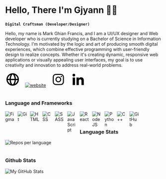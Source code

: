 # Hello, There I'm Gjyann 👨‍💻

**`Digital Craftsman (Developer/Designer)`**

Hello, my name is Mark Ghian Francis, and I am a UI/UX designer and Web developer who is currently studying on a Bachelor of Science in Information Technology. I'm motivated by the logic and art of producing smooth digital experiences, which combine effective programming with user-friendly design to realize concepts. Whether it's creating dynamic, responsive web applications or visually appealing user interfaces, my goal is to use creativity and innovation to address real-world problems.

[![website](./img/bx-globe.svg)](https://codestackr.com#gh-dark-mode-only)
&nbsp;&nbsp;
[![website](./img/bxl-facebook.svg.svg)](https://youtube.com/codestackr#gh-light-mode-only)
&nbsp;&nbsp;
[![website](./img/bxl-instagram.svg)](https://youtube.com/codestackr#gh-light-mode-only)
&nbsp;&nbsp;
[![website](./img/bxl-linkedin%20(1).svg)](https://twitter.com/codestackr#gh-light-mode-only)
&nbsp;&nbsp;

#

### Language and Frameworks

<img align="left" alt="Figma" width="30px" style="padding-right:10px;" src="https://cdn.jsdelivr.net/gh/devicons/devicon@latest/icons/figma/figma-original.svg"/>
<img align="left" alt="Git" width="30px" style="padding-right:10px;" src="https://cdn.jsdelivr.net/gh/devicons/devicon/icons/git/git-original.svg" />
<img align="left" alt="HTML" width="30px" style="padding-right:10px;" src="https://cdn.jsdelivr.net/gh/devicons/devicon/icons/html5/html5-plain.svg" />
<img align="left" alt="CSS" width="30px" style="padding-right:10px;" src="https://cdn.jsdelivr.net/gh/devicons/devicon/icons/css3/css3-plain.svg" />
<img align="left" alt="SASS" width="30px" style="padding-right:10px;" src="https://cdn.jsdelivr.net/gh/devicons/devicon@latest/icons/sass/sass-original.svg" />
<img align="left" alt="JavaScript" width="30px" style="padding-right:10px;" src="https://cdn.jsdelivr.net/gh/devicons/devicon/icons/javascript/javascript-plain.svg" />
<img align="left" alt="React" width="30px" style="padding-right:10px;" src="https://cdn.jsdelivr.net/gh/devicons/devicon/icons/react/react-original.svg" />
<img align="left" alt="NodeJS" width="30px" style="padding-right:10px;" src="https://cdn.jsdelivr.net/gh/devicons/devicon/icons/nodejs/nodejs-original.svg" />
<img align="left" alt="Python" width="30px" style="padding-right:10px;" src="https://cdn.jsdelivr.net/gh/devicons/devicon@latest/icons/python/python-original.svg" />
<img align="left" alt="C++" width="30px" style="padding-right:10px;" src="https://cdn.jsdelivr.net/gh/devicons/devicon@latest/icons/cplusplus/cplusplus-original.svg" />
<img align="left" alt="GitHub" width="30px" style="padding-right:10px;" src="https://cdn.jsdelivr.net/gh/devicons/devicon/icons/github/github-original.svg" />
<br />

#

### Language Stats
<picture align="left">
  <source media="(prefers-color-scheme: dark)" srcset="https://github-profile-summary-cards.vercel.app/api/cards/repos-per-language?username=gjyannDev&theme=nord_dark">
  <source media="(prefers-color-scheme: light)"srcset="https://github-profile-summary-cards.vercel.app/api/cards/repos-per-language?username=gjyannDev&theme=nord_bright">
  <img alt="Repos per language" src="https://github-profile-summary-cards.vercel.app/api/cards/repos-per-language?username=gjyannDev&theme=nord_dark">
</picture>

#

### Github Stats
<picture>
  <source media="(prefers-color-scheme: dark)" srcset="https://github-profile-summary-cards.vercel.app/api/cards/profile-details?username=gjyannDev&theme=nord_dark">
  <source media="(prefers-color-scheme: light)"srcset="https://github-profile-summary-cards.vercel.app/api/cards/profile-details?username=gjyannDev&theme=nord_bright">
  <img alt="My GitHub Stats" src="https://github-profile-summary-cards.vercel.app/api/cards/profile-details?username=gjyannDev&theme=nord_dark">
</picture>
